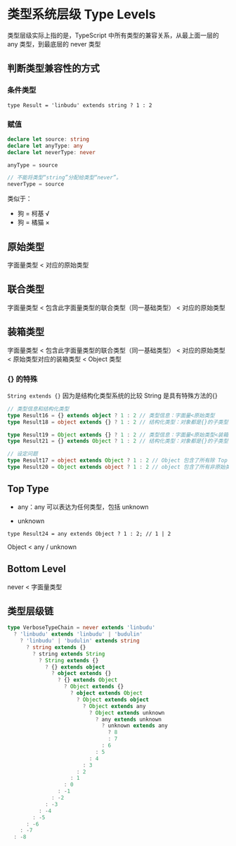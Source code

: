 # 类型系统层级 Type Levels

类型层级实际上指的是，TypeScript 中所有类型的兼容关系，从最上面一层的 any 类型，到最底层的 never 类型

## 判断类型兼容性的方式

### 条件类型

`type Result = 'linbudu' extends string ? 1 : 2`

### 赋值

```ts
declare let source: string
declare let anyType: any
declare let neverType: never

anyType = source

// 不能将类型“string”分配给类型“never”。
neverType = source
```

类似于：

- 狗 = 柯基 √
- 狗 = 橘猫 ×

## 原始类型

字面量类型 < 对应的原始类型

## 联合类型

字面量类型 < 包含此字面量类型的联合类型（同一基础类型） < 对应的原始类型

## 装箱类型

字面量类型 < 包含此字面量类型的联合类型（同一基础类型） < 对应的原始类型 < 原始类型对应的装箱类型 < Object 类型

### {} 的特殊

`String extends {}`
因为是结构化类型系统的比较
String 是具有特殊方法的{}

```ts
// 类型信息和结构化类型
type Result16 = {} extends object ? 1 : 2 // 类型信息：字面量<原始类型
type Result18 = object extends {} ? 1 : 2 // 结构化类型：对象都是{}的子类型

type Result19 = Object extends {} ? 1 : 2 // 类型信息：字面量<原始类型<装箱类型
type Result21 = {} extends Object ? 1 : 2 // 结构化类型：对象都是{}的子类型

// 设定问题
type Result17 = object extends Object ? 1 : 2 // Object 包含了所有除 Top Type 以外的类型（基础类型、函数类型等）
type Result20 = Object extends object ? 1 : 2 // object 包含了所有非原始类型的类型，即数组、对象与函数类型
```

## Top Type

- any：any 可以表达为任何类型，包括 unknown

- unknown

`type Result24 = any extends Object ? 1 : 2; // 1 | 2`

Object < any / unknown

## Bottom Level

never < 字面量类型

## 类型层级链

```ts
type VerboseTypeChain = never extends 'linbudu'
  ? 'linbudu' extends 'linbudu' | 'budulin'
    ? 'linbudu' | 'budulin' extends string
      ? string extends {}
        ? string extends String
          ? String extends {}
            ? {} extends object
              ? object extends {}
                ? {} extends Object
                  ? Object extends {}
                    ? object extends Object
                      ? Object extends object
                        ? Object extends any
                          ? Object extends unknown
                            ? any extends unknown
                              ? unknown extends any
                                ? 8
                                : 7
                              : 6
                            : 5
                          : 4
                        : 3
                      : 2
                    : 1
                  : 0
                : -1
              : -2
            : -3
          : -4
        : -5
      : -6
    : -7
  : -8
```
